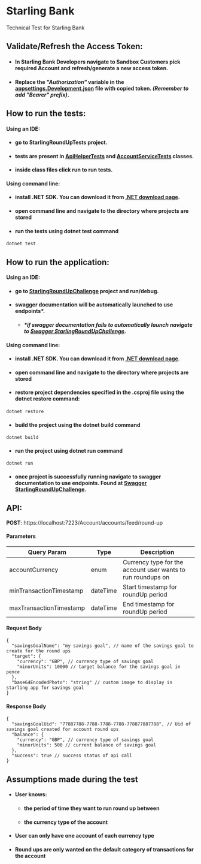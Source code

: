 # Starling Bank
Technical Test for Starling Bank

## Validate/Refresh the Access Token:
* #### In Starling Bank Developers navigate to Sandbox Customers pick required Account and refresh/generate a new access token.
* #### Replace the _"Authorization"_ variable in the [appsettings.Development.json](StarlingRoundUpChallenge/appsettings.Development.json) file with copied token. _(Remember to add "Bearer" prefix)_.

## How to run the tests:

#### Using an IDE:
* #### go to **StarlingRoundUpTests** project.
* #### tests are present in [ApiHelperTests](StarlingRoundUpChallengeTests/Helpers/ApiHelperTests.cs) and [AccountServiceTests](StarlingRoundUpChallengeTests/Services/AccountServiceTests.cs) classes. 
* #### inside class files click run to run tests.
#### Using command line:
* #### install .NET SDK. You can download it from [.NET download page](https://dotnet.microsoft.com/en-us/download/dotnet).
* #### open command line and navigate to the directory where projects are stored
* #### run the tests using dotnet test command
```console
dotnet test
```

## How to run the application:
#### Using an IDE:
* #### go to [StarlingRoundUpChallenge](StarlingRoundUpChallenge) project and run/debug.
* #### swagger documentation will be automatically launched to use endpoints*.
  * #### _*if swagger documentation fails to automatically launch navigate to [Swagger StarlingRoundUpChallenge](https://localhost:7223/swagger/index.html)_.
#### Using command line:
* #### install .NET SDK. You can download it from [.NET download page](https://dotnet.microsoft.com/en-us/download/dotnet).
* #### open command line and navigate to the directory where projects are stored
* #### restore project dependencies specified in the .csproj file using the dotnet restore command:
```console
dotnet restore
```
* #### build the project using the dotnet build command
```console
dotnet build
```
* #### run the project using dotnet run command
```console
dotnet run
```
* #### once project is successfully running navigate to swagger documentation to use endpoints. Found at [Swagger StarlingRoundUpChallenge](https://localhost:7223/swagger/index.html). 


## API:
**POST**: https://localhost:7223/Account/accounts/feed/round-up
#### Parameters


| Query Param             | Type     | Description                                                 |
|-------------------------|----------|-------------------------------------------------------------|
| accountCurrency         | enum     | Currency type for the account user wants to run roundups on |
| minTransactionTimestamp | dateTime | Start timestamp for roundUp period                          |
| maxTransactionTimestamp | dateTime | End timestamp for roundUp period                            |

#### Request Body

```json5
{
  "savingsGoalName": "my savings goal", // name of the savings goal to create for the round ups
  "target": {
    "currency": "GBP", // currency type of savings goal
    "minorUnits": 10000 // target balance for the savings goal in pence
  },
  "base64EncodedPhoto": "string" // custom image to display in starling app for savings goal
}
```

#### Response Body

````json5
{
  "savingsGoalUid": "77887788-7788-7788-7788-778877887788", // Uid of savings goal created for account round ups
  "balance": {
    "currency": "GBP", // currency type of savings goal
    "minorUnits": 500 // current balance of savings goal 
  },
  "success": true // success status of api call
}
````

## Assumptions made during the test
* #### User knows:
  * #### the period of time they want to run round up between
  * #### the currency type of the account
* #### User can only have one account of each currency type
* #### Round ups are only wanted on the default category of transactions for the account
